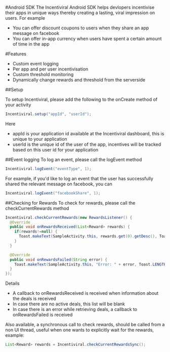 #Android SDK
The Incentiviral Android SDK helps devlopers incentivise their apps in unique ways thereby creating a lasting, viral impression on users. For example
- You can offer discount coupons to users when they share an app message on facebook
- You can offer in-app currency when users have spent a certain amount of time in the app

#Features
- Custom event logging
- Per app and per user incentivisation
- Custom threshold monitoring
- Dynamically change rewards and threshold from the serverside

##Setup

To setup Incentiviral, please add the following to the onCreate method of your activity
```java
Incentiviral.setup("appId", "userId");
```
Here
- appId is your application id available at the Incentiviral dashboard, this is unique to your application
- userId is the unique id of the user of the app, incentives will be tracked based on this user id for your application

##Event logging
To log an event, please call the logEvent method
```java
Incentiviral.logEvent("eventType", 1);
```

For example, if you'd like to log an event that the user has successfully shared the relevant message on facebook, you can
```java
Incentiviral.logEvent("facebookShare", 1);
```

##Checking for Rewards
To check for rewards, please call the checkCurrentRewards method
```java
Incentiviral.checkCurrentRewards(new RewardsListener() {
  @Override
  public void onRewardsReceived(List<Reward> rewards) {
    if(rewards!=null) {
      Toast.makeText(SampleActivity.this, rewards.get(0).getDesc(), Toast.LENGTH_SHORT).show();
    }
  }

  @Override
  public void onRewardsFailed(String error) {
    Toast.makeText(SampleActivity.this, "Error: " + error, Toast.LENGTH_SHORT).show();
  }
});
```
Details
- A callback to onRewardsReceived is received when information about the deals is received
- In case there are no active deals, this list will be blank
- In case there is an error while retrieving deals, a callback to onRewardsFailed is received

Also available, a synchronous call to check rewards, should be called from a non UI thread, useful when one wants to explicitly wait for the rewards, example:

```java
List<Reward> rewards = Incentiviral.checkCurrentRewardsSync();
```
